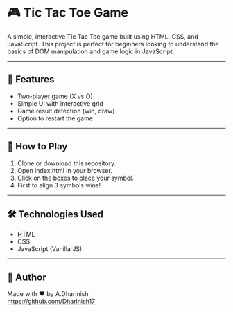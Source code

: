 # 🎮 Tic Tac Toe Game

A simple, interactive Tic Tac Toe game built using HTML, CSS, and JavaScript. This project is perfect for beginners looking to understand the basics of DOM manipulation and game logic in JavaScript.

---

## 🧩 Features

- Two-player game (X vs O)
- Simple UI with interactive grid
- Game result detection (win, draw)
- Option to restart the game

---

## 🚀 How to Play

1. Clone or download this repository.
2. Open index.html in your browser.
3. Click on the boxes to place your symbol.
4. First to align 3 symbols wins!

---

## 🛠️ Technologies Used

- HTML
- CSS
- JavaScript (Vanilla JS)

---

## 🙌 Author

Made with ❤️ by A.Dharinish  
https://github.com/Dharinish17
